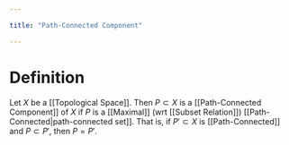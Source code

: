 ```yaml
---

title: "Path-Connected Component"

---
```

# Definition
Let $X$ be a [[Topological Space]]. Then $P \subset X$ is a [[Path-Connected Component]] of $X$ if $P$ is a [[Maximal]] (wrt [[Subset Relation]]) [[Path-Connected|path-connected set]]. That is, if $P' \subset X$ is [[Path-Connected]] and $P \subset P'$, then $P = P'$.